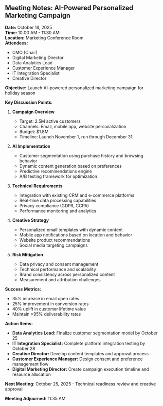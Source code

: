 ## Meeting Notes: AI-Powered Personalized Marketing Campaign

**Date:** October 18, 2025  
**Time:** 10:00 AM - 11:30 AM  
**Location:** Marketing Conference Room  
**Attendees:**  
- CMO (Chair)  
- Digital Marketing Director  
- Data Analytics Lead  
- Customer Experience Manager  
- IT Integration Specialist  
- Creative Director  

**Objective:** Launch AI-powered personalized marketing campaign for holiday season

**Key Discussion Points:**

1. **Campaign Overview**  
   - Target: 2.5M active customers  
   - Channels: Email, mobile app, website personalization  
   - Budget: $1.8M  
   - Timeline: Launch November 1, run through December 31  

2. **AI Implementation**  
   - Customer segmentation using purchase history and browsing behavior  
   - Dynamic content generation based on preferences  
   - Predictive recommendations engine  
   - A/B testing framework for optimization  

3. **Technical Requirements**  
   - Integration with existing CRM and e-commerce platforms  
   - Real-time data processing capabilities  
   - Privacy compliance (GDPR, CCPA)  
   - Performance monitoring and analytics  

4. **Creative Strategy**  
   - Personalized email templates with dynamic content  
   - Mobile app notifications based on location and behavior  
   - Website product recommendations  
   - Social media targeting campaigns  

5. **Risk Mitigation**  
   - Data privacy and consent management  
   - Technical performance and scalability  
   - Brand consistency across personalized content  
   - Measurement and attribution challenges  

**Success Metrics:**  
- 35% increase in email open rates  
- 25% improvement in conversion rates  
- 40% uplift in customer lifetime value  
- Maintain >95% deliverability rates  

**Action Items:**

- **Data Analytics Lead:** Finalize customer segmentation model by October 25  
- **IT Integration Specialist:** Complete platform integration testing by October 28  
- **Creative Director:** Develop content templates and approval process  
- **Customer Experience Manager:** Design consent and preference management flow  
- **Digital Marketing Director:** Create campaign execution timeline and resource allocation  

**Next Meeting:** October 25, 2025 - Technical readiness review and creative approval

**Meeting Adjourned:** 11:35 AM
